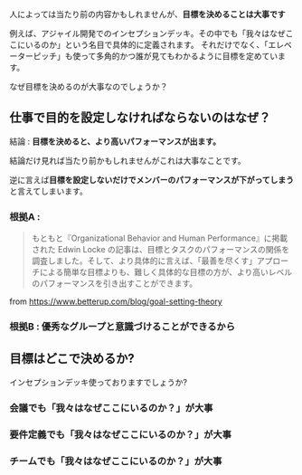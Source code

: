 




 




人によっては当たり前の内容かもしれませんが、**目標を決めることは大事です**

例えば、アジャイル開発でのインセプションデッキ。その中でも「我々はなぜここにいるのか」という名目で具体的に定義されます。
それだけでなく、「エレベーターピッチ」も使って多角的かつ誰が見てもわかるように目標を定めています。

なぜ目標を決めるのが大事なのでしょうか？



## 仕事で目的を設定しなければならないのはなぜ？

結論 : **目標を決めると、より高いパフォーマンスが出ます。**

結論だけ見れば当たり前かもしれませんがこれは大事なことです。

逆に言えば**目標を設定しないだけでメンバーのパフォーマンスが下がってしまう** と言えてしまいます。





### 根拠A : 


> もともと『Organizational Behavior and Human Performance』に掲載された Edwin Locke の記事は、目標とタスクのパフォーマンスの関係を調査しました。そして、より具体的に言えば、「最善を尽くす」アプローチによる簡単な目標よりも、難しく具体的な目標の方が、より高いレベルのパフォーマンスを引き出すことができます。

from https://www.betterup.com/blog/goal-setting-theory

### 根拠B : 優秀なグループと意識づけることができるから







## 目標はどこで決めるか?




インセプションデッキ使っておりますでしょうか?




### 会議でも「我々はなぜここにいるのか？」が大事



### 要件定義でも「我々はなぜここにいるのか？」が大事



### チームでも「我々はなぜここにいるのか？」が大事































